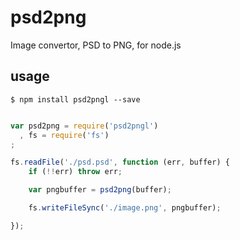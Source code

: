 psd2png
==================

Image convertor, PSD to PNG, for node.js


## usage

    $ npm install psd2pngl --save

```javascript

var psd2png = require('psd2pngl')
  , fs = require('fs')
;

fs.readFile('./psd.psd', function (err, buffer) {
    if (!!err) throw err;

    var pngbuffer = psd2png(buffer);

    fs.writeFileSync('./image.png', pngbuffer);

});


